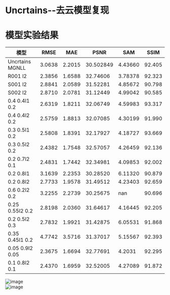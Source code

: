 # Uncrtains--去云模型复现

# 模型实验结果  
模型 | RMSE | MAE | PSNR | SAM | SSIM 
--- | --- | --- | --- | --- | ---
Uncrtains MGNLL | 3.0638 | 2.2015 | 30.502849 | 4.43660 | 92.405
R001 l2 | 2.3856 | 1.6588 | 32.74606 | 3.78378 | 92.323
S001 l2 | 2.8841 | 2.0589 | 31.52281 | 4.85672 | 90.798 
S002 l2 | 2.8710 | 2.0781 | 31.12449 | 4.99042 | 90.585 
0.4 0.4l1 0.2 | 2.6319 | 1.8211 | 32.06749 | 4.59983 | 93.317
0.4 0.4l2 0.2 | 2.5759 | 1.8813 | 32.07085 | 4.30199 | 91.990
0.3 0.5l1 0.2 | 2.5808 | 1.8391 | 32.17927 | 4.18727 | 93.669
0.3 0.5l2 0.2 | 2.4382 | 1.7548 | 32.57057 | 4.26459 | 92.136
0.2 0.7l2 0.1 | 2.4831 | 1.7442 | 32.34981 | 4.09853 | 92.002
0.2 0.8l1 | 3.1639 | 2.2353 | 30.28520 | 6.11320 | 90.879
0.2 0.8l2 | 2.7733 | 1.9578 | 31.49512 | 4.23403 | 92.659
0.6 0.2l2 0.2 | 3.2255 | 2.2739 | 30.25675 | nan | 90.696
0.25 0.55l2 0.2 |  2.8198 | 2.0360 | 31.64617 | 4.16445 | 92.205
0.2 0.5l2 0.3 | 2.7832 | 1.9921 | 31.42875 | 6.05531 | 91.868
0.35 0.45l1 0.2 | 4.7742 | 3.5716 | 31.37017 | 5.15567 | 92.393
0.05 0.9l2 0.05 | 2.3675 | 1.6694 | 32.77691 | 4.2031 | 92.295
0.1 0.8l2 0.1 | 2.4370 | 1.6959 | 32.52005 | 4.27089 | 91.872

![image](https://github.com/ZYJ-Group/Tanghy/assets/94824386/7efadf28-49df-455d-a929-66e41e23ff4b)  
![image](https://github.com/ZYJ-Group/Tanghy/assets/94824386/cbff4552-30d6-4edd-9390-f0f1f8f867cf)  

